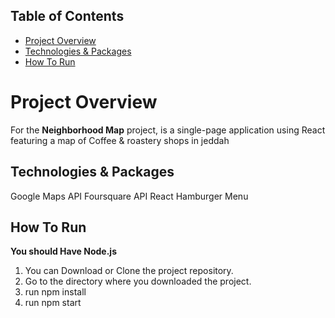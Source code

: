 ## Table of Contents

* [Project Overview](#ProjectOverview)
* [Technologies & Packages](#Technologies&Packages)
* [How To Run](#HowToRun)


# Project Overview

For the **Neighborhood Map** project, is a single-page application using React featuring a map of Coffee & roastery shops in jeddah

## Technologies & Packages

Google Maps API
Foursquare  API
React Hamburger Menu

## How To Run
**You should Have Node.js**
1. You can Download or Clone the project repository.
2. Go to the directory where you downloaded the project.
3. run npm install
4. run npm start
